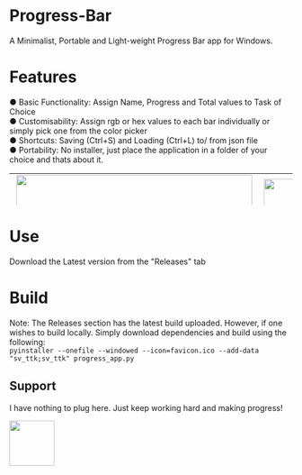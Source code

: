 # Progress-Bar
A Minimalist, Portable and Light-weight Progress Bar app for Windows.

# Features
● Basic Functionality: Assign Name, Progress and Total values to Task of Choice  
● Customisability: Assign rgb or hex values to each bar individually or simply pick one from the color picker  
● Shortcuts: Saving (Ctrl+S) and Loading (Ctrl+L) to/ from json file  
● Portability: No installer, just place the application in a folder of your choice and thats about it.  


<div><table border="0" style="border-collapse: collapse; width: 100%; height: 56px;"><colgroup><col style=" border: 0 !important;width: 50.0542%;"><col style="width: 50.0542%;"></colgroup><tbody><tr style=" border: 0 !important;height: 28px;"><td rowspan="2" style="height: 28px;">&nbsp;<img src="https://github.com/user-attachments/assets/1ccbc611-06c3-44f0-b349-649b7436e436" height="420" /></td><td style=" border: 0 !important; height: 28px;">&nbsp;<img src="https://github.com/user-attachments/assets/cfdcc526-aa2c-4f8d-927f-f822c1f97f03" height="180" /></td></tr><tr style=" border: 0 !important; height: 28px;"><td style="height: 28px;">&nbsp;<img src="https://github.com/user-attachments/assets/985e15fe-8b21-460c-9496-fb34f8a495c1" height="200" /></td></tr></tbody></table></div>


# Use
Download the Latest version from the "Releases" tab

# Build
Note: The Releases section has the latest build uploaded. However, if one wishes to build locally. Simply download dependencies and build using the following:  
`pyinstaller --onefile --windowed --icon=favicon.ico --add-data "sv_ttk;sv_ttk" progress_app.py`

## Support
I have nothing to plug here. Just keep working hard and making progress!  

<img src="https://github.com/user-attachments/assets/d19c0b80-c5b3-4180-bdca-cb645edcd1ad" height="80" />
